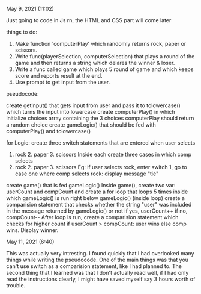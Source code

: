 May 9, 2021 (11:02)

Just going to code in Js rn, the HTML and CSS part will come later

things to do: 

1. Make function 'computerPlay' which randomly returns rock, paper or scissors.
2. Write func(playerSelection, computerSelection) that plays a round of the game
and then returns a string which delares the winner & loser. 
3. Write a func called game which plays 5 round of game and which keeps score and
reports result at the end. 
4. Use prompt to get input from the user. 

pseudocode: 


create getInput() that gets input from user 
and pass it to tolowercase() which turns the input into lowercase
create computerPlay() in which initialize choices array containing the 3 choices
computerPlay should return a random choice
create gameLogic() that should be fed with computerPlay() and tolowercase()

for Logic: 
create three switch statements that are entered when user selects
1. rock 2. paper 3. scissors
Inside each create three cases in which comp selects
1. rock 2. paper 3. scissors 
Eg: if user selects rock, enter switch 1, go to case one where
comp selects rock: display message "tie"

create game() that is fed gameLogic()
Inside game(), create two var: userCount and compCount
and create a for loop that loops 5 times 
inside which gameLogic() is run
right below gameLogic() (inside loop) create a comparision statement
that checks whether the string "user" was included in the message returned
by gameLogic() or not
if yes, userCount++
if no, compCount--
After loop is run, create a comparision statement which checks for higher count
if userCount > compCount: user wins
else comp wins.
Display winner. 

May 11, 2021 (6:40)

This was actually very intresting. I found quickly that I had overlooked many
things while writing the pseudocode. One of the main things was that you can't
use switch as a comparision statement, like I had planned to. 
The second thing that I learned was that I don't actually read well, if I had 
only read the instructions clearly, I might have saved myself say 3 hours 
worth of trouble. 
